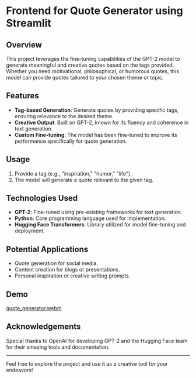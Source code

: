 # Frontend for Quote Generator using Streamlit

## Overview
This project leverages the fine-tuning capabilities of the GPT-2 model to generate meaningful and creative quotes based on the tags provided. Whether you need motivational, philosophical, or humorous quotes, this model can provide quotes tailored to your chosen theme or topic.

## Features
- **Tag-based Generation**: Generate quotes by providing specific tags, ensuring relevance to the desired theme.
- **Creative Output**: Built on GPT-2, known for its fluency and coherence in text generation.
- **Custom Fine-tuning**: The model has been fine-tuned to improve its performance specifically for quote generation.

## Usage
1. Provide a tag (e.g., "inspiration," "humor," "life").
2. The model will generate a quote relevant to the given tag.

## Technologies Used
- **GPT-2**: Fine-tuned using pre-existing frameworks for text generation.
- **Python**: Core programming language used for implementation.
- **Hugging Face Transformers**: Library utilized for model fine-tuning and deployment.

## Potential Applications
- Quote generation for social media.
- Content creation for blogs or presentations.
- Personal inspiration or creative writing prompts.

## Demo
[quote_generator.webm](https://github.com/user-attachments/assets/217d70e9-7666-41af-818d-4ca625b3b2f6)


## Acknowledgements
Special thanks to OpenAI for developing GPT-2 and the Hugging Face team for their amazing tools and documentation.

---

Feel free to explore the project and use it as a creative tool for your endeavors!
